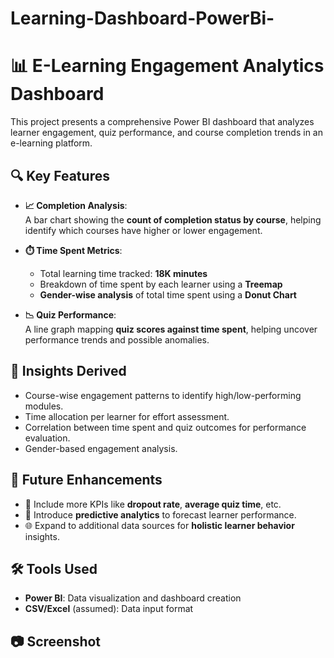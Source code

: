 # Learning-Dashboard-PowerBi-

# 📊 E-Learning Engagement Analytics Dashboard

This project presents a comprehensive Power BI dashboard that analyzes learner engagement, quiz performance, and course completion trends in an e-learning platform.

## 🔍 Key Features

- **📈 Completion Analysis**:  
  A bar chart showing the **count of completion status by course**, helping identify which courses have higher or lower engagement.

- **⏱️ Time Spent Metrics**:  
  - Total learning time tracked: **18K minutes**
  - Breakdown of time spent by each learner using a **Treemap**
  - **Gender-wise analysis** of total time spent using a **Donut Chart**

- **📉 Quiz Performance**:  
  A line graph mapping **quiz scores against time spent**, helping uncover performance trends and possible anomalies.

## 📌 Insights Derived

- Course-wise engagement patterns to identify high/low-performing modules.
- Time allocation per learner for effort assessment.
- Correlation between time spent and quiz outcomes for performance evaluation.
- Gender-based engagement analysis.

## 🚀 Future Enhancements

- 📌 Include more KPIs like **dropout rate**, **average quiz time**, etc.
- 🤖 Introduce **predictive analytics** to forecast learner performance.
- 🌐 Expand to additional data sources for **holistic learner behavior** insights.

## 🛠️ Tools Used

- **Power BI**: Data visualization and dashboard creation
- **CSV/Excel** (assumed): Data input format

## 📷 Screenshot





